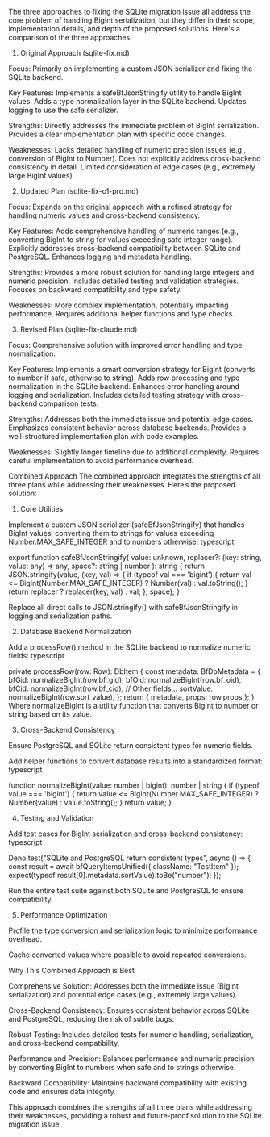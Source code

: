 The three approaches to fixing the SQLite migration issue all address the core problem of handling BigInt serialization, but they differ in their scope, implementation details, and depth of the proposed solutions. Here's a comparison of the three approaches:

1. Original Approach (sqlite-fix.md)

Focus: Primarily on implementing a custom JSON serializer and fixing the SQLite backend.

Key Features:
Implements a safeBfJsonStringify utility to handle BigInt values.
Adds a type normalization layer in the SQLite backend.
Updates logging to use the safe serializer.

Strengths:
Directly addresses the immediate problem of BigInt serialization.
Provides a clear implementation plan with specific code changes.

Weaknesses:
Lacks detailed handling of numeric precision issues (e.g., conversion of BigInt to Number).
Does not explicitly address cross-backend consistency in detail.
Limited consideration of edge cases (e.g., extremely large BigInt values).

2. Updated Plan (sqlite-fix-o1-pro.md)

Focus: Expands on the original approach with a refined strategy for handling numeric values and cross-backend consistency.

Key Features:
Adds comprehensive handling of numeric ranges (e.g., converting BigInt to string for values exceeding safe integer range).
Explicitly addresses cross-backend compatibility between SQLite and PostgreSQL.
Enhances logging and metadata handling.

Strengths:
Provides a more robust solution for handling large integers and numeric precision.
Includes detailed testing and validation strategies.
Focuses on backward compatibility and type safety.

Weaknesses:
More complex implementation, potentially impacting performance.
Requires additional helper functions and type checks.

3. Revised Plan (sqlite-fix-claude.md)

Focus: Comprehensive solution with improved error handling and type normalization.

Key Features:
Implements a smart conversion strategy for BigInt (converts to number if safe, otherwise to string).
Adds row processing and type normalization in the SQLite backend.
Enhances error handling around logging and serialization.
Includes detailed testing strategy with cross-backend comparison tests.

Strengths:
Addresses both the immediate issue and potential edge cases.
Emphasizes consistent behavior across database backends.
Provides a well-structured implementation plan with code examples.

Weaknesses:
Slightly longer timeline due to additional complexity.
Requires careful implementation to avoid performance overhead.

Combined Approach
The combined approach integrates the strengths of all three plans while addressing their weaknesses. Here’s the proposed solution:

1. Core Utilities

Implement a custom JSON serializer (safeBfJsonStringify) that handles BigInt values, converting them to strings for values exceeding Number.MAX_SAFE_INTEGER and to numbers otherwise.
typescript

export function safeBfJsonStringify(
  value: unknown, 
  replacer?: (key: string, value: any) => any,
  space?: string | number
): string {
  return JSON.stringify(value, (key, val) => {
    if (typeof val === 'bigint') {
      return val <= BigInt(Number.MAX_SAFE_INTEGER)
        ? Number(val)
        : val.toString();
    }
    return replacer ? replacer(key, val) : val;
  }, space);
}

Replace all direct calls to JSON.stringify() with safeBfJsonStringify in logging and serialization paths.

2. Database Backend Normalization

Add a processRow() method in the SQLite backend to normalize numeric fields:
typescript

private processRow(row: Row): DbItem {
  const metadata: BfDbMetadata = {
    bfGid: normalizeBigInt(row.bf_gid),
    bfOid: normalizeBigInt(row.bf_oid),
    bfCid: normalizeBigInt(row.bf_cid),
    // Other fields...
    sortValue: normalizeBigInt(row.sort_value),
  };
  return { metadata, props: row.props };
}
Where normalizeBigInt is a utility function that converts BigInt to number or string based on its value.

3. Cross-Backend Consistency

Ensure PostgreSQL and SQLite return consistent types for numeric fields.

Add helper functions to convert database results into a standardized format:
typescript

function normalizeBigInt(value: number | bigint): number | string {
  if (typeof value === 'bigint') {
    return value <= BigInt(Number.MAX_SAFE_INTEGER)
      ? Number(value)
      : value.toString();
  }
  return value;
}

4. Testing and Validation

Add test cases for BigInt serialization and cross-backend consistency:
typescript

Deno.test("SQLite and PostgreSQL return consistent types", async () => {
  const result = await bfQueryItemsUnified({ className: "TestItem" });
  expect(typeof result[0].metadata.sortValue).toBe("number");
});

Run the entire test suite against both SQLite and PostgreSQL to ensure compatibility.

5. Performance Optimization

Profile the type conversion and serialization logic to minimize performance overhead.

Cache converted values where possible to avoid repeated conversions.

Why This Combined Approach is Best

Comprehensive Solution: Addresses both the immediate issue (BigInt serialization) and potential edge cases (e.g., extremely large values).

Cross-Backend Consistency: Ensures consistent behavior across SQLite and PostgreSQL, reducing the risk of subtle bugs.

Robust Testing: Includes detailed tests for numeric handling, serialization, and cross-backend compatibility.

Performance and Precision: Balances performance and numeric precision by converting BigInt to numbers when safe and to strings otherwise.

Backward Compatibility: Maintains backward compatibility with existing code and ensures data integrity.

This approach combines the strengths of all three plans while addressing their weaknesses, providing a robust and future-proof solution to the SQLite migration issue.